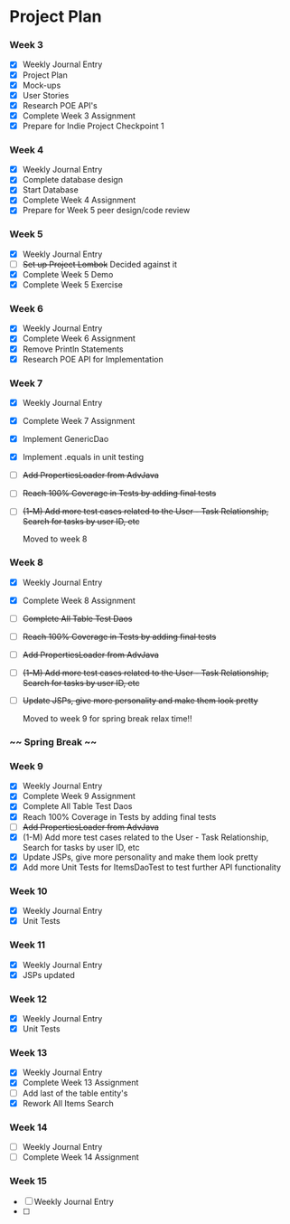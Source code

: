 # Project Plan


### Week 3
- [X] Weekly Journal Entry
- [X] Project Plan
- [X] Mock-ups
- [X] User Stories
- [X] Research POE API's
- [X] Complete Week 3 Assignment
- [X] Prepare for Indie Project Checkpoint 1

### Week 4
- [X] Weekly Journal Entry
- [X] Complete database design
- [X] Start Database
- [X] Complete Week 4 Assignment
- [X] Prepare for Week 5 peer design/code review

### Week 5
- [X] Weekly Journal Entry
- [ ] ~~Set up Project Lombok~~ Decided against it
- [X] Complete Week 5 Demo
- [X] Complete Week 5 Exercise

### Week 6
- [X] Weekly Journal Entry
- [X] Complete Week 6 Assignment
- [X] Remove Println Statements
- [X] Research POE API for Implementation

### Week 7
- [X] Weekly Journal Entry
- [X] Complete Week 7 Assignment
- [X] Implement GenericDao
- [X] Implement .equals in unit testing
- [ ] ~~Add PropertiesLoader from AdvJava~~
- [ ] ~~Reach 100% Coverage in Tests by adding final tests~~
- [ ] ~~(1-M) Add more test cases related to the User - Task Relationship, Search for tasks by user ID, etc~~

    Moved to week 8

### Week 8
- [X] Weekly Journal Entry
- [X] Complete Week 8 Assignment
- [ ] ~~Complete All Table Test Daos~~
- [ ] ~~Reach 100% Coverage in Tests by adding final tests~~
- [ ] ~~Add PropertiesLoader from AdvJava~~
- [ ] ~~(1-M) Add more test cases related to the User - Task Relationship, Search for tasks by user ID, etc~~
- [ ] ~~Update JSPs, give more personality and make them look pretty~~

    Moved to week 9 for spring break relax time!!
### ~~ Spring Break ~~

### Week 9
- [X] Weekly Journal Entry
- [X] Complete Week 9 Assignment
- [X] Complete All Table Test Daos
- [X] Reach 100% Coverage in Tests by adding final tests
- [ ] ~~Add PropertiesLoader from AdvJava~~
- [X] (1-M) Add more test cases related to the User - Task Relationship, Search for tasks by user ID, etc
- [X] Update JSPs, give more personality and make them look pretty
- [X] Add more Unit Tests for ItemsDaoTest to test further API functionality

### Week 10
- [X] Weekly Journal Entry
- [X] Unit Tests

### Week 11
- [X] Weekly Journal Entry
- [X] JSPs updated

### Week 12
- [X] Weekly Journal Entry
- [X] Unit Tests

### Week 13
- [X] Weekly Journal Entry
- [X] Complete Week 13 Assignment
- [ ] Add last of the table entity's
- [X] Rework All Items Search

### Week 14
- [ ] Weekly Journal Entry
- [ ] Complete Week 14 Assignment

### Week 15
- [ ] Weekly Journal Entry
- [ ] 

